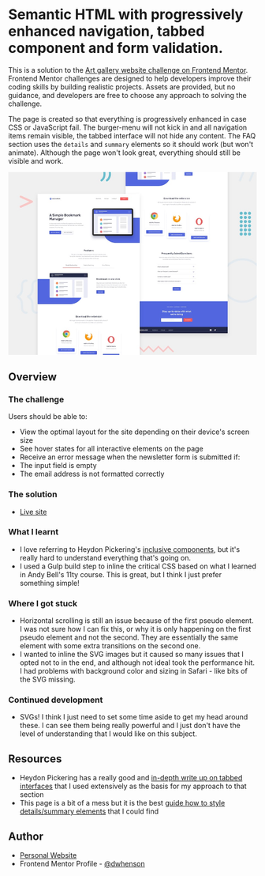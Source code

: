 # Semantic HTML with progressively enhanced navigation, tabbed component and form validation.

This is a solution to the [Art gallery website challenge on Frontend Mentor](https://www.frontendmentor.io/challenges/bookmark-landing-page-5d0b588a9edda32581d29158). Frontend Mentor challenges are designed to help developers improve their coding skills by building realistic projects. Assets are provided, but no guidance, and developers are free to choose any approach to solving the challenge.

The page is created so that everything is progressively enhanced in case CSS or JavaScript fail. The burger-menu will not kick in and all navigation items remain visible, the tabbed interface will not hide any content. The FAQ section uses the `details` and `summary` elements so it should work (but won't animate). Although the page won't look great, everything should still be visible and work.

![Design preview for the bookmark challenge](./design/desktop-preview.jpg)

## Overview

### The challenge

Users should be able to:

- View the optimal layout for the site depending on their device's screen size
- See hover states for all interactive elements on the page
- Receive an error message when the newsletter form is submitted if:
- The input field is empty
- The email address is not formatted correctly

### The solution

- [Live site](https://frontendmentor-bookmark-landing.vercel.app/)

### What I learnt

- I love referring to Heydon Pickering's [inclusive components](https://inclusive-components.design/tabbed-interfaces/), but it's really hard to understand everything that's going on.
- I used a Gulp build step to inline the critical CSS based on what I learned in Andy Bell's 11ty course. This is great, but I think I just prefer something simple!

### Where I got stuck

- Horizontal scrolling is still an issue because of the first pseudo element. I was not sure how I can fix this, or why it is only happening on the first pseudo element and not the second. They are essentially the same element with some extra transitions on the second one.
- I wanted to inline the SVG images but it caused so many issues that I opted not to in the end, and although not ideal took the performance hit. I had problems with background color and sizing in Safari - like bits of the SVG missing.

### Continued development

- SVGs! I think I just need to set some time aside to get my head around these. I can see them being really powerful and I just don't have the level of understanding that I would like on this subject.

## Resources

- Heydon Pickering has a really good and [in-depth write up on tabbed interfaces](https://inclusive-components.design/tabbed-interfaces/) that I used extensively as the basis for my approach to that section
- This page is a bit of a mess but it is the best [guide how to style details/summary elements](https://webdesign.tutsplus.com/tutorials/explaining-the-details-and-summary-elements--cms-21999) that I could find

## Author

- [Personal Website](https://www.dwhenson.com)
- Frontend Mentor Profile - [@dwhenson](https://www.frontendmentor.io/profile/dwhenson)